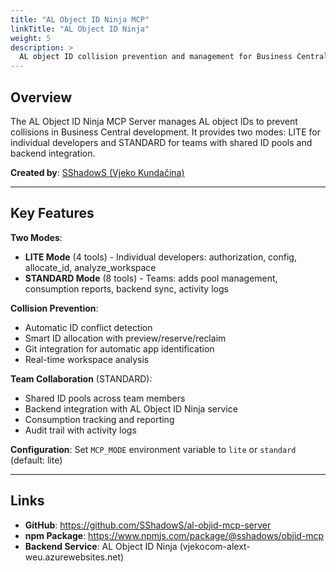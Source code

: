 ```yaml
---
title: "AL Object ID Ninja MCP"
linkTitle: "AL Object ID Ninja"
weight: 5
description: >
  AL object ID collision prevention and management for Business Central development teams
---
```


## Overview

The AL Object ID Ninja MCP Server manages AL object IDs to prevent collisions in Business Central development. It provides two modes: LITE for individual developers and STANDARD for teams with shared ID pools and backend integration.

**Created by**: [SShadowS (Vjeko Kundačina)](https://github.com/SShadowS)

---

## Key Features

**Two Modes**:
- **LITE Mode** (4 tools) - Individual developers: authorization, config, allocate_id, analyze_workspace
- **STANDARD Mode** (8 tools) - Teams: adds pool management, consumption reports, backend sync, activity logs

**Collision Prevention**:
- Automatic ID conflict detection
- Smart ID allocation with preview/reserve/reclaim
- Git integration for automatic app identification
- Real-time workspace analysis

**Team Collaboration** (STANDARD):
- Shared ID pools across team members
- Backend integration with AL Object ID Ninja service
- Consumption tracking and reporting
- Audit trail with activity logs

**Configuration**:
Set `MCP_MODE` environment variable to `lite` or `standard` (default: lite)

---

## Links

- **GitHub**: https://github.com/SShadowS/al-objid-mcp-server
- **npm Package**: https://www.npmjs.com/package/@sshadows/objid-mcp
- **Backend Service**: AL Object ID Ninja (vjekocom-alext-weu.azurewebsites.net)
